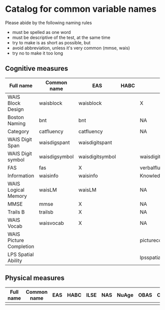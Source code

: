 
# Catalog for common variable names

Please abide by the following naming rules  
  - must be spelled as one word   
  - must be descriptive of the test, at the same time  
  - try to make is as short as possible, but  
  - avoid abbreviation, unless it's very common (mmse, wais)   
  - try no to make it too long  
  


## Cognitive measures

|Full name                |Common name  | EAS           | HABC | ILSE | NAS  | NuAge| OBAS | OCTO | RADC | SATSA|
|-------------------------|-------------|---------------|------|------|------|------|------|------|------|------|
|WAIS Block Design        |waisblock    |waisblock      |      |  X   |      |      |      |  X   |      |      |
|Boston Naming            |bnt          |bnt            |      | NA   |      |      |      |      |  X   |      |
|Category                 |catfluency   |catfluency     |      | NA   |      |      |      |      |  X   |      |
|WAIS Digit Span          |waisdigspant |waisdigitspant |      |      |      |      |      |  X   |  X   |      |
|WAIS Digit symbol        |waisdigsymbol|waisdigitsymbol|      |waisdigitsymbolsubstitution|      |      |      |  X   |  X   |      |
|FAS                      |fas          |  X            |      |verbalfluencytest|      |      |      |      |      |      |
|Information              |waisinfo     |waisinfo       |      |Knowledge   |      |      |      |  X   |      |      |
|WAIS Logical Memory      |waisLM       |waisLM         |      | NA   |      |      |      |      |      |      |
|MMSE                     |mmse         |  X            |      | NA   |      |      |      |  X   |  X   |      |
|Trails B                 |trailsb      |  X            |      | NA   |      |      |      |      |      |      |
|WAIS Vocab               |waisvocab    |  X            |      | NA   |      |      |      |      |      |      |
|WAIS Picture Completion  |             |               |      |picturecompletion     |      |      |      |      |      |      |
|LPS Spatial Ability      |             |               |      |lpsspatialability|      |      |      |      |      |      |

## Physical measures

|Full name                |Common name  | EAS  | HABC | ILSE | NAS  | NuAge| OBAS | OCTO | RADC | SATSA|
|-------------------------|-------------|------|------|------|------|------|------|------|------|------|
|                         |             |      |      |      |      |      |      |      |      |      |
